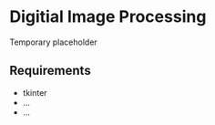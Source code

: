 # Digitial Image Processing
  Temporary placeholder


Requirements
------------
- tkinter
- ...
- ...
